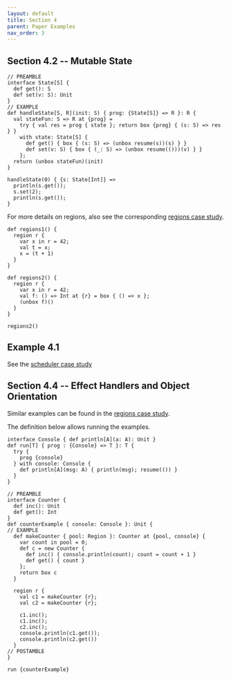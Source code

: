 ```yaml
---
layout: default
title: Section 4
parent: Paper Examples
nav_order: 3
---
```


## Section 4.2 -- Mutable State
```effekt
// PREAMBLE
interface State[S] {
  def get(): S
  def set(v: S): Unit
}
// EXAMPLE
def handleState[S, R](init: S) { prog: {State[S]} => R }: R {
  val stateFun: S => R at {prog} =
    try { val res = prog { state }; return box {prog} { (s: S) => res } }
    with state: State[S] {
      def get() { box { (s: S) => (unbox resume(s))(s) } }
      def set(v: S) { box { (_: S) => (unbox resume(()))(v) } }
    };
  return (unbox stateFun)(init)
}
```

```effekt:repl
handleState(0) { {s: State[Int]} =>
  println(s.get());
  s.set(2);
  println(s.get());
}
```

For more details on regions, also see the corresponding [regions case study](../casestudies/regions.html).
```effekt
def regions1() {
  region r {
    var x in r = 42;
    val t = x;
    x = (t + 1)
  }
}
```
```effekt
def regions2() {
  region r {
    var x in r = 42;
    val f: () => Int at {r} = box { () => x };
    (unbox f)()
  }
}
```
```effekt:repl
regions2()
```

## Example 4.1
See the [scheduler case study](.../casestudies/scheduler.html)

## Section 4.4 -- Effect Handlers and Object Orientation
Similar examples can be found in the [regions case study](../casestudies/regions.html#regions).

The definition below allows running the examples.

```effekt
interface Console { def println[A](a: A): Unit }
def run[T] { prog : {Console} => T }: T {
  try {
    prog {console}
  } with console: Console {
    def println[A](msg: A) { println(msg); resume(()) }
  }
}
```


```effekt
// PREAMBLE
interface Counter {
  def inc(): Unit
  def get(): Int
}
def counterExample { console: Console }: Unit {
// EXAMPLE
  def makeCounter { pool: Region }: Counter at {pool, console} {
    var count in pool = 0;
    def c = new Counter {
      def inc() { console.println(count); count = count + 1 }
      def get() { count }
    };
    return box c
  }

  region r {
    val c1 = makeCounter {r};
    val c2 = makeCounter {r};

    c1.inc();
    c1.inc();
    c2.inc();
    console.println(c1.get());
    console.println(c2.get())
  }
// POSTAMBLE
}
```

```effekt:repl
run {counterExample}
```

